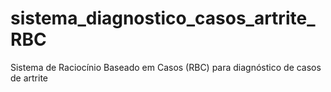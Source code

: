 # sistema_diagnostico_casos_artrite_RBC
Sistema de Raciocínio Baseado em Casos (RBC) para diagnóstico de casos de artrite
